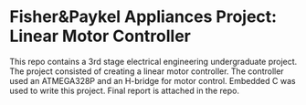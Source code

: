 # Fisher&Paykel Appliances Project: Linear Motor Controller

This repo contains a 3rd stage electrical engineering undergraduate project. The project consisted of creating a linear motor controller. The controller used an ATMEGA328P and an H-bridge for motor control. Embedded C was used to write this project. 
Final report is attached in the repo.
